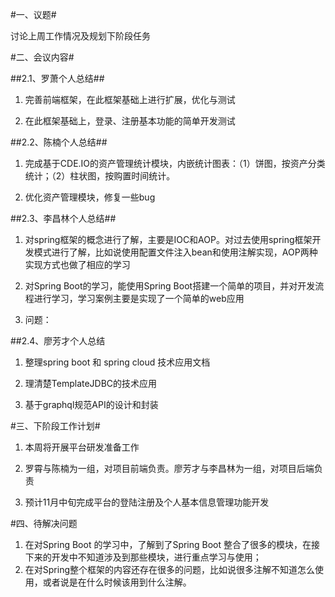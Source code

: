 #一、议题#

讨论上周工作情况及规划下阶段任务

#二、会议内容#

##2.1、罗萧个人总结##

1. 完善前端框架，在此框架基础上进行扩展，优化与测试

2. 在此框架基础上，登录、注册基本功能的简单开发测试


##2.2、陈楠个人总结##

1. 完成基于CDE.IO的资产管理统计模块，内嵌统计图表：（1）饼图，按资产分类统计；（2）柱状图，按购置时间统计。

2. 优化资产管理模块，修复一些bug


##2.3、李昌林个人总结##

1. 对spring框架的概念进行了解，主要是IOC和AOP。对过去使用spring框架开发模式进行了解，比如说使用配置文件注入bean和使用注解实现，AOP两种实现方式也做了相应的学习

2. 对Spring Boot的学习，能使用Spring Boot搭建一个简单的项目，并对开发流程进行学习，学习案例主要是实现了一个简单的web应用

3. 问题： 


##2.4、廖芳才个人总结

1. 整理spring boot 和 spring cloud 技术应用文档

2. 理清楚TemplateJDBC的技术应用

3. 基于graphql规范API的设计和封装 

#三、下阶段工作计划#


1. 本周将开展平台研发准备工作

2. 罗霄与陈楠为一组，对项目前端负责。廖芳才与李昌林为一组，对项目后端负责

3. 预计11月中旬完成平台的登陆注册及个人基本信息管理功能开发
	
	
#四、待解决问题
 
1. 在对Spring Boot 的学习中，了解到了Spring Boot 整合了很多的模块，在接下来的开发中不知道涉及到那些模块，进行重点学习与使用； 
2. 在对Spring整个框架的内容还存在很多的问题，比如说很多注解不知道怎么使用，或者说是在什么时候该用到什么注解。

		







